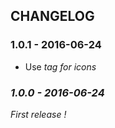 ## CHANGELOG

### 1.0.1 - 2016-06-24

* Use <i> tag for icons

### 1.0.0 - 2016-06-24

First release !

